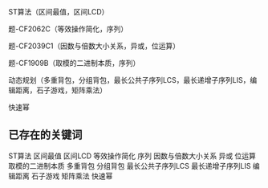 ST算法（区间最值，区间LCD）

题-CF2062C（等效操作简化，序列）

题-CF2039C1（因数与倍数大小关系，异或，位运算）

题-CF1909B（取模的二进制本质，序列）

动态规划（多重背包，分组背包，最长公共子序列LCS，最长递增子序列LIS，编辑距离，石子游戏，矩阵乘法）

快速幂



## 已存在的关键词

ST算法 区间最值 区间LCD 等效操作简化 序列 因数与倍数大小关系 异或 位运算 取模的二进制本质 多重背包 分组背包 最长公共子序列LCS 最长递增子序列LIS 编辑距离 石子游戏 矩阵乘法 快速幂
